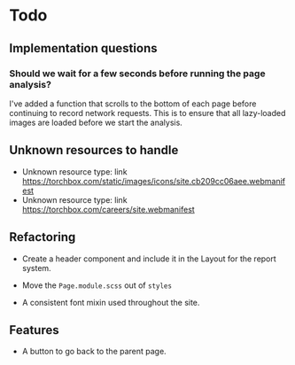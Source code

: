 # Todo

## Implementation questions

### Should we wait for a few seconds before running the page analysis?

I've added a function that scrolls to the bottom of each page before continuing to record network requests. This is to ensure that all lazy-loaded images are loaded before we start the analysis.

## Unknown resources to handle

- Unknown resource type: link https://torchbox.com/static/images/icons/site.cb209cc06aee.webmanifest
- Unknown resource type: link https://torchbox.com/careers/site.webmanifest

## Refactoring

- Create a header component and include it in the Layout for the report system.

- Move the `Page.module.scss` out of `styles`

- A consistent font mixin used throughout the site.

## Features

- A button to go back to the parent page.
